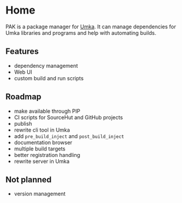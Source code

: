 
# Home

PAK is a package manager for [Umka](https://github.com/vtereshkov/umka-lang).
It can manage dependencies for Umka libraries and programs and help with
automating builds.

## Features

  * dependency management
  * Web UI
  * custom build and run scripts
  
## Roadmap

  * make available through PIP
  * CI scripts for SourceHut and GitHub projects
  * publish
  * rewrite cli tool in Umka
  * add `pre_build_inject` and `post_build_inject`
  * documentation browser
  * multiple build targets
  * better registration handling
  * rewrite server in Umka
  
## Not planned

  * version management